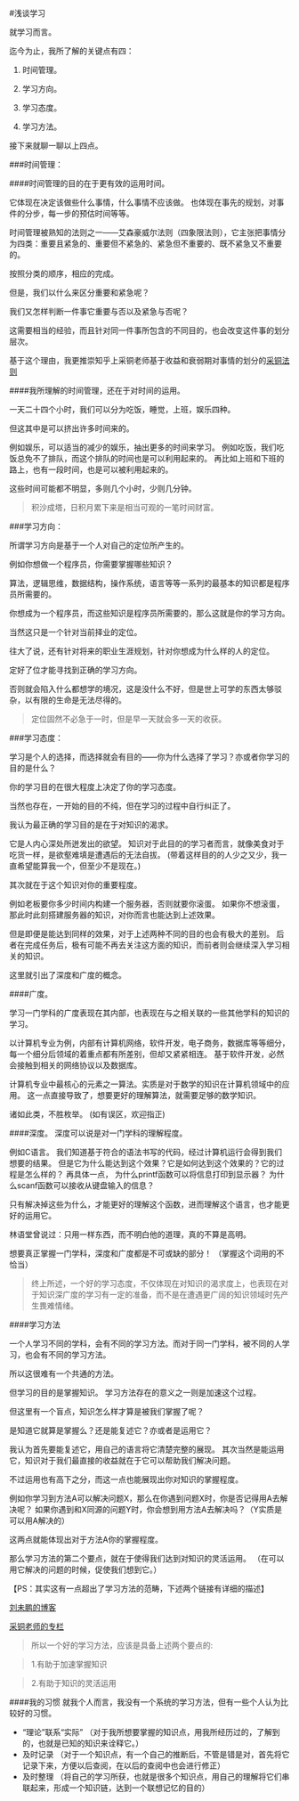 #浅谈学习

就学习而言。

迄今为止，我所了解的关键点有四：

1. 时间管理。

2. 学习方向。

3. 学习态度。

4. 学习方法。


接下来就聊一聊以上四点。


###时间管理：

####时间管理的目的在于更有效的运用时间。

它体现在决定该做些什么事情，什么事情不应该做。
也体现在事先的规划，对事件的分步，每一步的预估时间等等。

时间管理被熟知的法则之一——艾森豪威尔法则（四象限法则），它主张把事情分为四类：重要且紧急的、重要但不紧急的、紧急但不重要的、既不紧急又不重要的。

按照分类的顺序，相应的完成。

但是，我们以什么来区分重要和紧急呢？

我们又怎样判断一件事它重要与否以及紧急与否呢？

这需要相当的经验，而且针对同一件事所包含的不同目的，也会改变这件事的划分层次。

基于这个理由，我更推崇知乎上采铜老师基于收益和衰弱期对事情的划分的[采铜法则](http://www.zhihu.com/question/22238159/answer/20750109)

####我所理解的时间管理，还在于对时间的运用。

一天二十四个小时，我们可以分为吃饭，睡觉，上班，娱乐四种。

但这其中是可以挤出许多时间来的。

例如娱乐，可以适当的减少的娱乐，抽出更多的时间来学习。
例如吃饭，我们吃饭总免不了排队，而这个排队的时间也是可以利用起来的。
再比如上班和下班的路上，也有一段时间，也是可以被利用起来的。

这些时间可能都不明显，多则几个小时，少则几分钟。

>积沙成塔，日积月累下来是相当可观的一笔时间财富。

###学习方向：

所谓学习方向是基于一个人对自己的定位所产生的。

例如你想做一个程序员，你需要掌握哪些知识？

算法，逻辑思维，数据结构，操作系统，语言等等一系列的最基本的知识都是程序员所需要的。

你想成为一个程序员，而这些知识是程序员所需要的，那么这就是你的学习方向。

当然这只是一个针对当前择业的定位。

往大了说，还有针对将来的职业生涯规划，针对你想成为什么样的人的定位。

定好了位才能寻找到正确的学习方向。

否则就会陷入什么都想学的境况，这是没什么不好，但是世上可学的东西太够驳杂，以有限的生命是无法尽得的。

>定位固然不必急于一时，但是早一天就会多一天的收获。

###学习态度：

学习是个人的选择，而选择就会有目的——你为什么选择了学习？亦或者你学习的目的是什么？

你的学习目的在很大程度上决定了你的学习态度。

当然也存在，一开始的目的不纯，但在学习的过程中自行纠正了。

我认为最正确的学习目的是在于对知识的渴求。

它是人内心深处所迸发出的欲望。
知识对于此目的的学习者而言，就像美食对于吃货一样，是欲壑难填是遭遇后的无法自拔。
(带着这样目的的人少之又少，我一直希望能算我一个，但至少不是现在。)

其次就在于这个知识对你的重要程度。

例如老板要你多少时间内构建一个服务器，否则就要你滚蛋。
如果你不想滚蛋，那此时此刻搭建服务器的知识，对你而言也能达到上述效果。

 但是即便是能达到同样的效果，对于上述两种不同的目的也会有极大的差别。
后者在完成任务后，极有可能不再去关注这方面的知识，而前者则会继续深入学习相关的知识。

这里就引出了深度和广度的概念。

####广度。

学习一门学科的广度表现在其内部，也表现在与之相关联的一些其他学科的知识的学习。

以计算机专业为例，内部有计算机网络，软件开发，电子商务，数据库等等细分，每一个细分后领域的着重点都有所差别，但却又紧紧相连。
基于软件开发，必然会接触到相关的网络协议以及数据库。

计算机专业中最核心的元素之一算法。实质是对于数学的知识在计算机领域中的应用。
这一点直接导致了，想要更好的理解算法，就需要足够的数学知识。

诸如此类，不胜枚举。
(如有误区，欢迎指正)

####深度。
深度可以说是对一门学科的理解程度。

例如C语言。
我们知道基于符合的语法书写的代码，经过计算机运行会得到我们想要的结果。
但是它为什么能达到这个效果？它是如何达到这个效果的？它的过程是怎么样的？
再具体一点，
为什么printf函数可以将信息打印到显示器？
为什么scanf函数可以接收从键盘输入的信息？

只有解决掉这些为什么，才能更好的理解这个函数，进而理解这个语言，也才能更好的运用它。

林语堂曾说过：只用一样东西，而不明白他的道理，真的不算是高明。

想要真正掌握一门学科，深度和广度都是不可或缺的部分！
（掌握这个词用的不恰当）

>终上所述，一个好的学习态度，不仅体现在对知识的渴求度上，也表现在对于知识深广度的学习有一定的准备，而不是在遭遇更广阔的知识领域时先产生畏难情绪。

####学习方法

一个人学习不同的学科，会有不同的学习方法。而对于同一门学科，被不同的人学习，也会有不同的学习方法。

所以这很难有一个共通的方法。

但学习的目的是掌握知识。
学习方法存在的意义之一则是加速这个过程。

但这里有一个盲点，知识怎么样才算是被我们掌握了呢？

是知道它就算是掌握么？还是能复述它？亦或者是运用它？

我认为首先要能复述它，用自己的语言将它清楚完整的展现。
其次当然是能运用它，知识对于我们最直接的收益就在于它可以帮助我们解决问题。

不过运用也有高下之分，而这一点也能展现出你对知识的掌握程度。

例如你学习到方法A可以解决问题X，那么在你遇到问题X时，你是否记得用A去解决呢？
如果你遇到和X同源的问题Y时，你会想到用方法A去解决吗？（Y实质是可以用A解决的）

这两点就能体现出对于方法A你的掌握程度。

那么学习方法的第二个要点，就在于使得我们达到对知识的灵活运用。
（在可以用它解决的问题的时候，促使我们想到它。）

【PS：其实这有一点超出了学习方法的范畴，下述两个链接有详细的描述】

[刘未鹏的博客](http://mindhacks.cn/2009/03/28/effective-learning-and-memorization/) 

[采铜老师的专栏](http://zhuanlan.zhihu.com/intelligence/19729468 )

>所以一个好的学习方法，应该是具备上述两个要点的:

>1.有助于加速掌握知识

>2.有助于知识的灵活运用


####我的习惯
就我个人而言，我没有一个系统的学习方法，但有一些个人认为比较好的习惯。 

- “理论”联系“实际”
（对于我所想要掌握的知识点，用我所经历过的，了解到的，也就是已知的知识来诠释它。） 
- 及时记录
（对于一个知识点，有一个自己的推断后，不管是错是对，首先将它记录下来，方便以后查阅，在以后的查阅中也会进行修正） 
- 及时整理
（将自己的学习所获，也就是很多个知识点，用自己的理解将它们串联起来，形成一个知识链，达到一个联想记忆的目的） 